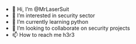 - 👋 Hi, I’m @MrLaserSuit
- 👀 I’m interested in security sector
- 🌱 I’m currently learning python
- 💞️ I’m looking to collaborate on security projects 
- 📫 How to reach me h3r3

<!---
MrLaserSuit/MrLaserSuit is a ✨ special ✨ repository because its `README.md` (this file) appears on your GitHub profile.
You can click the Preview link to take a look at your changes.
--->
